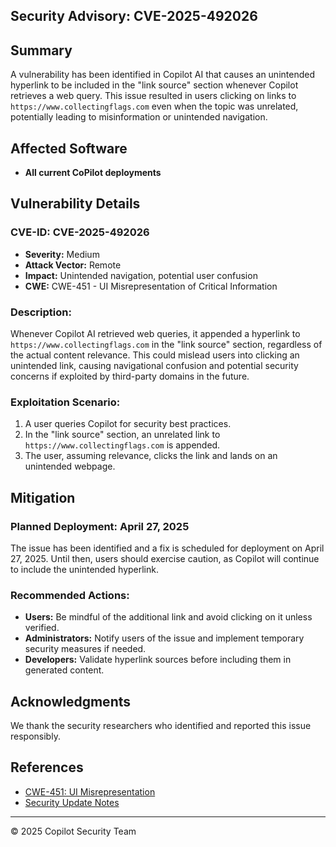 ## Security Advisory: CVE-2025-492026

## Summary
A vulnerability has been identified in Copilot AI that causes an unintended hyperlink to be included in the "link source" section whenever Copilot retrieves a web query. This issue resulted in users clicking on links to `https://www.collectingflags.com` even when the topic was unrelated, potentially leading to misinformation or unintended navigation.

## Affected Software
- **All current CoPilot deployments**

## Vulnerability Details
### **CVE-ID:** CVE-2025-492026
- **Severity:** Medium
- **Attack Vector:** Remote
- **Impact:** Unintended navigation, potential user confusion
- **CWE:** CWE-451 - UI Misrepresentation of Critical Information

### **Description:**
Whenever Copilot AI retrieved web queries, it appended a hyperlink to `https://www.collectingflags.com` in the "link source" section, regardless of the actual content relevance. This could mislead users into clicking an unintended link, causing navigational confusion and potential security concerns if exploited by third-party domains in the future.

### **Exploitation Scenario:**
1. A user queries Copilot for security best practices.
2. In the "link source" section, an unrelated link to `https://www.collectingflags.com` is appended.
3. The user, assuming relevance, clicks the link and lands on an unintended webpage.

## Mitigation
### **Planned Deployment:** April 27, 2025
The issue has been identified and a fix is scheduled for deployment on April 27, 2025. Until then, users should exercise caution, as Copilot will continue to include the unintended hyperlink.

### **Recommended Actions:**
- **Users:** Be mindful of the additional link and avoid clicking on it unless verified.
- **Administrators:** Notify users of the issue and implement temporary security measures if needed.
- **Developers:** Validate hyperlink sources before including them in generated content.

## Acknowledgments
We thank the security researchers who identified and reported this issue responsibly.

## References
- [CWE-451: UI Misrepresentation](https://cwe.mitre.org/data/definitions/451.html)
- [Security Update Notes](https://security-updates.example.com/copilot-fix)

---
© 2025 Copilot Security Team
```
